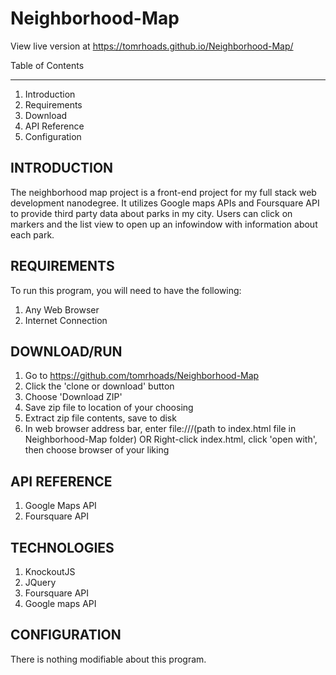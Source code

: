 # Neighborhood-Map

View live version at https://tomrhoads.github.io/Neighborhood-Map/

Table of Contents
_________________

1. Introduction
2. Requirements
3. Download
4. API Reference
5. Configuration

INTRODUCTION
------------

The neighborhood map project is a front-end project for my full stack web development nanodegree.  It utilizes Google maps APIs and Foursquare API to provide third party data about parks in my city.  Users can click on markers and the list view to open up an infowindow with information about each park.  


REQUIREMENTS 
------------

To run this program, you will need to have the following:

1. Any Web Browser
2. Internet Connection


DOWNLOAD/RUN
------------

1.  Go to https://github.com/tomrhoads/Neighborhood-Map
2.  Click the 'clone or download' button
3.  Choose 'Download ZIP'
4.  Save zip file to location of your choosing
5.  Extract zip file contents, save to disk
6.  In web browser address bar, enter file:///(path to index.html file in Neighborhood-Map folder)
        OR
    Right-click index.html, click 'open with', then choose browser of your liking

API REFERENCE
------------
1.  Google Maps API
2.  Foursquare API

TECHNOLOGIES 
-------------

1.  KnockoutJS
2.  JQuery
3.  Foursquare API
4.  Google maps API

CONFIGURATION 
-------------

There is nothing modifiable about this program.
